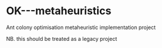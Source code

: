 # OK---metaheuristics
Ant colony optimisation metaheuristic implementation project

NB. this should be treated as a legacy project
